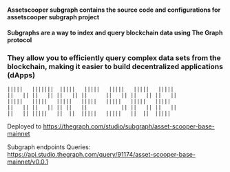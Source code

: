 #### Assetscooper subgraph contains the source code and configurations for assetscooper subgraph project

#### Subgraphs are a way to index and query blockchain data using The Graph protocol

### They allow you to efficiently query complex data sets from the blockchain, making it easier to build decentralized applications (dApps)

```
|||||   |||||||  |||||   |||||   |||||   |||||   |||||
||   || ||   || ||   || ||      ||   || ||   || ||   ||
|||||   |||||   |||||   |||||   |||||   |||||   |||||
||   || ||   || || ||   ||           || ||   || ||   ||
||   || |||||   ||  ||  |||||   |||||   ||  ||  |||||

```

Deployed to <https://thegraph.com/studio/subgraph/asset-scooper-base-mainnet>

Subgraph endpoints Queries:
<https://api.studio.thegraph.com/query/91174/asset-scooper-base-mainnet/v0.0.1>
